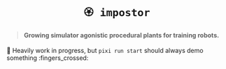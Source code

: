 <div align="center">

# `🏵 impostor`

</div>

> #### Growing simulator agonistic procedural plants for training robots.

:construction: Heavily work in progress, but `pixi run start` should always demo something :fingers_crossed:

